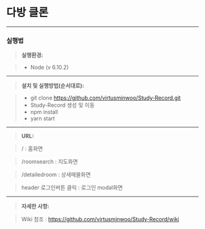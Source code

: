 다방 클론
=============
----------

### 실행법

> **실행환경:**

> - Node (v 6.10.2)

----------

> **설치 및 실행방법(순서대로):**

> - git clone https://github.com/virtusminwoo/Study-Record.git
> - <i class="icon-folder-open"></i>Study-Record 생성 및 이동
> - npm install 
> - yarn start

----------
> **URL:**

> /
> : 	홈화면

> /roomsearch
>:   지도화면

>/detailedroom
>:   상세매물화면

>header  로그인버튼 클릭
>: 로그인 modal화면

----------
> **자세한 사항:**

> Wiki 참조
> : https://github.com/virtusminwoo/Study-Record/wiki